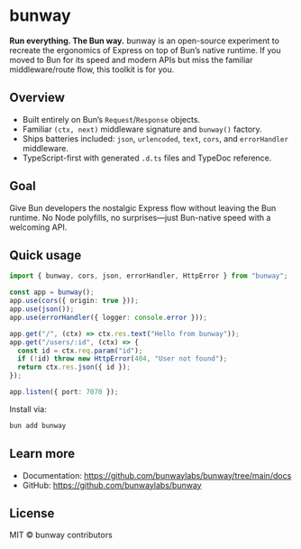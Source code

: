 # bunway

**Run everything. The Bun way.** bunway is an open-source experiment to recreate the ergonomics of Express on top of Bun’s native runtime. If you moved to Bun for its speed and modern APIs but miss the familiar middleware/route flow, this toolkit is for you.

## Overview

- Built entirely on Bun’s `Request`/`Response` objects.
- Familiar `(ctx, next)` middleware signature and `bunway()` factory.
- Ships batteries included: `json`, `urlencoded`, `text`, `cors`, and `errorHandler` middleware.
- TypeScript-first with generated `.d.ts` files and TypeDoc reference.

## Goal

Give Bun developers the nostalgic Express flow without leaving the Bun runtime. No Node polyfills, no surprises—just Bun-native speed with a welcoming API.

## Quick usage

```ts
import { bunway, cors, json, errorHandler, HttpError } from "bunway";

const app = bunway();
app.use(cors({ origin: true }));
app.use(json());
app.use(errorHandler({ logger: console.error }));

app.get("/", (ctx) => ctx.res.text("Hello from bunway"));
app.get("/users/:id", (ctx) => {
  const id = ctx.req.param("id");
  if (!id) throw new HttpError(404, "User not found");
  return ctx.res.json({ id });
});

app.listen({ port: 7070 });
```

Install via:

```bash
bun add bunway
```

## Learn more

- Documentation: <https://github.com/bunwaylabs/bunway/tree/main/docs>
- GitHub: <https://github.com/bunwaylabs/bunway>

## License

MIT © bunway contributors
